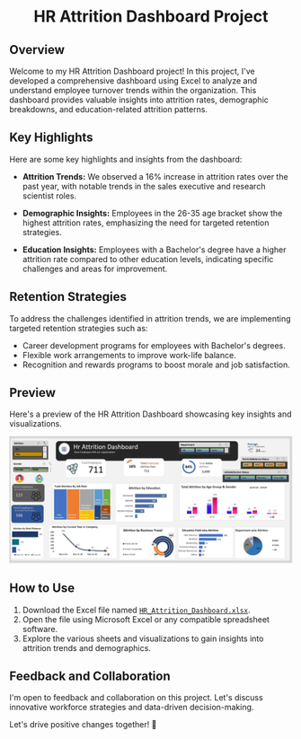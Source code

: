 # <p align ="center"> HR Attrition Dashboard Project

## Overview
Welcome to my HR Attrition Dashboard project! In this project, I've developed a comprehensive dashboard using Excel to analyze and understand employee turnover trends within the organization. This dashboard provides valuable insights into attrition rates, demographic breakdowns, and education-related attrition patterns.

## Key Highlights
Here are some key highlights and insights from the dashboard:

- **Attrition Trends:** We observed a 16% increase in attrition rates over the past year, with notable trends in the sales executive and research scientist roles.
  
- **Demographic Insights:** Employees in the 26-35 age bracket show the highest attrition rates, emphasizing the need for targeted retention strategies.
  
- **Education Insights:** Employees with a Bachelor's degree have a higher attrition rate compared to other education levels, indicating specific challenges and areas for improvement.

## Retention Strategies
To address the challenges identified in attrition trends, we are implementing targeted retention strategies such as:
- Career development programs for employees with Bachelor's degrees.
- Flexible work arrangements to improve work-life balance.
- Recognition and rewards programs to boost morale and job satisfaction.

## Preview
Here's a preview of the HR Attrition Dashboard showcasing key insights and visualizations.

![Dashboard Preview](https://github.com/Pandat-0052/HR_Attrition/blob/main/Hr%20Attrition%20Dashboard.JPG)

## How to Use
1. Download the Excel file named [`HR_Attrition_Dashboard.xlsx`](https://github.com/Pandat-0052/HR_Attrition/blob/main/HR_RawData.csv).
2. Open the file using Microsoft Excel or any compatible spreadsheet software.
3. Explore the various sheets and visualizations to gain insights into attrition trends and demographics.

## Feedback and Collaboration
I'm open to feedback and collaboration on this project. Let's discuss innovative workforce strategies and data-driven decision-making.

Let's drive positive changes together! 🚀
